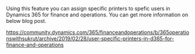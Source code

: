 Using this feature you can assign specific printers to spefic users in Dynamics 365 for finance and operations. You can get more information on below blog post.

https://community.dynamics.com/365/financeandoperations/b/365operationswithsukrut/archive/2019/02/28/user-specific-printers-in-d365-for-finance-and-operations